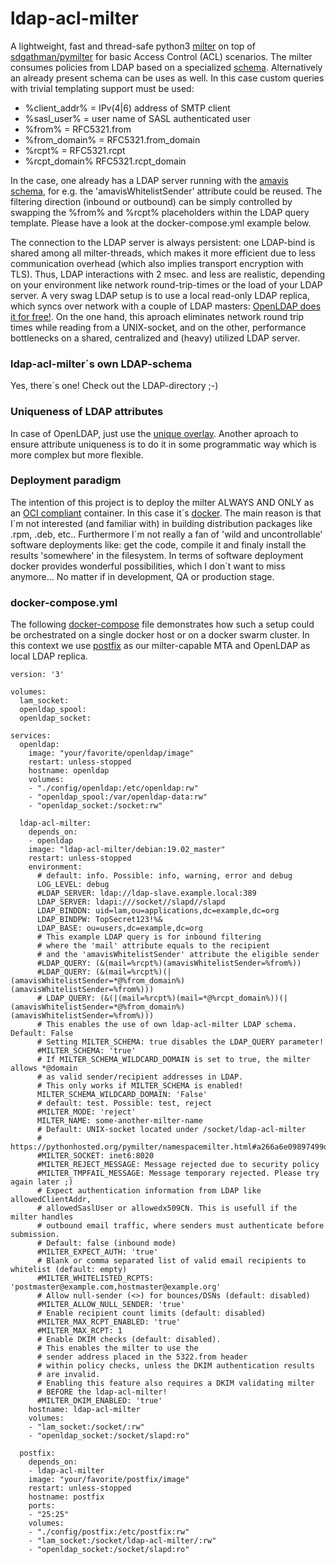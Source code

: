 # ldap-acl-milter
A lightweight, fast and thread-safe python3 [milter](http://www.postfix.org/MILTER_README.html) on top of [sdgathman/pymilter](https://github.com/sdgathman/pymilter) for basic Access Control (ACL) scenarios. The milter consumes policies from LDAP based on a specialized [schema](https://github.com/chillout2k/ldap-acl-milter/LDAP/ldap-acl-milter.schema). Alternatively an already present schema can be uses as well. In this case custom queries with trivial templating support must be used:

* %client_addr% = IPv(4|6) address of SMTP client
* %sasl_user% = user name of SASL authenticated user
* %from% = RFC5321.from
* %from_domain% = RFC5321.from_domain
* %rcpt% = RFC5321.rcpt
* %rcpt_domain% RFC5321.rcpt_domain

In the case, one already has a LDAP server running with the [amavis schema](https://www.ijs.si/software/amavisd/LDAP.schema.txt), for e.g. the 'amavisWhitelistSender' attribute could be reused. The filtering direction (inbound or outbound) can be simply controlled by swapping the %from% and %rcpt% placeholders within the LDAP query template.  Please have a look at the docker-compose.yml example below.

The connection to the LDAP server is always persistent: one LDAP-bind is shared among all milter-threads, which makes it more efficient due to less communication overhead (which also implies transport encryption with TLS). Thus, LDAP interactions with 2 msec. and less are realistic, depending on your environment like network round-trip-times or the load of your LDAP server. A very swag LDAP setup is to use a local read-only LDAP replica, which syncs over network with a couple of LDAP masters: [OpenLDAP does it for free!](https://www.openldap.org/doc/admin24/replication.html). On the one hand, this aproach eliminates network round trip times while reading from a UNIX-socket, and on the other, performance bottlenecks on a shared, centralized and (heavy) utilized LDAP server.

### ldap-acl-milter´s own LDAP-schema
Yes, there´s one! Check out the LDAP-directory ;-)

### Uniqueness of LDAP attributes
In case of OpenLDAP, just use the [unique overlay](https://www.openldap.org/doc/admin24/overlays.html). Another aproach to ensure attribute uniqueness is to do it in some programmatic way which is more complex but more flexible.

### Deployment paradigm
The intention of this project is to deploy the milter ALWAYS AND ONLY as an [OCI compliant](https://www.opencontainers.org) container. In this case it´s [docker](https://www.docker.com). The main reason is that I´m not interested (and familiar with) in building distribution packages like .rpm, .deb, etc.. Furthermore I´m not really a fan of 'wild and uncontrollable' software deployments like: get the code, compile it and finaly install the results 'somewhere' in the filesystem. In terms of software deployment docker provides wonderful possibilities, which I don´t want to miss anymore... No matter if in development, QA or production stage.

### docker-compose.yml
The following [docker-compose](https://docs.docker.com/compose/) file demonstrates how such a setup could be orchestrated on a single docker host or on a docker swarm cluster. In this context we use [postfix](http://www.postfix.org) as our milter-capable MTA and OpenLDAP as local LDAP replica.

```
version: '3'

volumes:
  lam_socket:
  openldap_spool:
  openldap_socket:

services:
  openldap:
    image: "your/favorite/openldap/image"
    restart: unless-stopped
    hostname: openldap
    volumes:
    - "./config/openldap:/etc/openldap:rw"
    - "openldap_spool:/var/openldap-data:rw"
    - "openldap_socket:/socket:rw"

  ldap-acl-milter:
    depends_on:
    - openldap
    image: "ldap-acl-milter/debian:19.02_master"
    restart: unless-stopped
    environment:
      # default: info. Possible: info, warning, error and debug
      LOG_LEVEL: debug
      #LDAP_SERVER: ldap://ldap-slave.example.local:389
      LDAP_SERVER: ldapi:///socket//slapd//slapd
      LDAP_BINDDN: uid=lam,ou=applications,dc=example,dc=org
      LDAP_BINDPW: TopSecret123!%&
      LDAP_BASE: ou=users,dc=example,dc=org
      # This example LDAP query is for inbound filtering
      # where the 'mail' attribute equals to the recipient
      # and the 'amavisWhitelistSender' attribute the eligible sender
      #LDAP_QUERY: (&(mail=%rcpt%)(amavisWhitelistSender=%from%))
      #LDAP_QUERY: (&(mail=%rcpt%)(|(amavisWhitelistSender=*@%from_domain%)(amavisWhitelistSender=%from%)))
      # LDAP_QUERY: (&(|(mail=%rcpt%)(mail=*@%rcpt_domain%))(|(amavisWhitelistSender=*@%from_domain%)(amavisWhitelistSender=%from%)))
      # This enables the use of own ldap-acl-milter LDAP schema. Default: False
      # Setting MILTER_SCHEMA: true disables the LDAP_QUERY parameter!
      #MILTER_SCHEMA: 'true'
      # If MILTER_SCHEMA_WILDCARD_DOMAIN is set to true, the milter allows *@domain
      # as valid sender/recipient addresses in LDAP.
      # This only works if MILTER_SCHEMA is enabled!
      MILTER_SCHEMA_WILDCARD_DOMAIN: 'False'
      # default: test. Possible: test, reject
      #MILTER_MODE: 'reject'
      MILTER_NAME: some-another-milter-name
      # Default: UNIX-socket located under /socket/ldap-acl-milter
      # https://pythonhosted.org/pymilter/namespacemilter.html#a266a6e09897499d8b1ae0e20f0d2be73
      #MILTER_SOCKET: inet6:8020
      #MILTER_REJECT_MESSAGE: Message rejected due to security policy
      #MILTER_TMPFAIL_MESSAGE: Message temporary rejected. Please try again later ;)
      # Expect authentication information from LDAP like allowedClientAddr,
      # allowedSaslUser or allowedx509CN. This is usefull if the milter handles
      # outbound email traffic, where senders must authenticate before submission.
      # Default: false (inbound mode)
      #MILTER_EXPECT_AUTH: 'true'
      # Blank or comma separated list of valid email recipients to whitelist (default: empty)
      #MILTER_WHITELISTED_RCPTS: 'postmaster@example.com,hostmaster@example.org'
      # Allow null-sender (<>) for bounces/DSNs (default: disabled)
      #MILTER_ALLOW_NULL_SENDER: 'true'
      # Enable recipient count limits (default: disabled)
      #MILTER_MAX_RCPT_ENABLED: 'true'
      #MILTER_MAX_RCPT: 1
      # Enable DKIM checks (default: disabled).
      # This enables the milter to use the 
      # sender address placed in the 5322.from header
      # within policy checks, unless the DKIM authentication results
      # are invalid.
      # Enabling this feature also requires a DKIM validating milter
      # BEFORE the ldap-acl-milter!
      #MILTER_DKIM_ENABLED: 'true'
    hostname: ldap-acl-milter
    volumes:
    - "lam_socket:/socket/:rw"
    - "openldap_socket:/socket/slapd:ro"

  postfix:
    depends_on:
    - ldap-acl-milter
    image: "your/favorite/postfix/image"
    restart: unless-stopped
    hostname: postfix
    ports:
    - "25:25"
    volumes:
    - "./config/postfix:/etc/postfix:rw"
    - "lam_socket:/socket/ldap-acl-milter/:rw"
    - "openldap_socket:/socket/slapd:ro"
```
